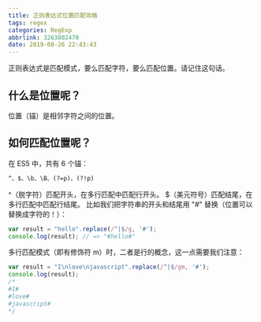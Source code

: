 ```yaml
---
title: 正则表达式位置匹配攻略
tags: regex
categories: RegExp
abbrlink: 3263802470
date: 2019-08-26 22:43:43
---
```


正则表达式是匹配模式，要么匹配字符，要么匹配位置。请记住这句话。


<!-- more -->
## 什么是位置呢？

位置（锚）是相邻字符之间的位置。

## 如何匹配位置呢？

在 ES5 中，共有 6 个锚：
```html
^、$、\b、\B、(?=p)、(?!p)

```

^（脱字符）匹配开头，在多行匹配中匹配行开头。
$（美元符号）匹配结尾，在多行匹配中匹配行结尾。
比如我们把字符串的开头和结尾用 "#" 替换（位置可以替换成字符的！）：
```js
var result = "hello".replace(/^|$/g, '#');
console.log(result); // => "#hello#"

```

多行匹配模式（即有修饰符 m）时，二者是行的概念，这一点需要我们注意：
```js
var result = "I\nlove\njavascript".replace(/^|$/gm, '#');
console.log(result);
/* 
#I#
#love#
#javascript#
*/

```
